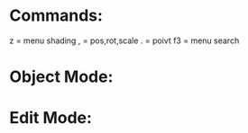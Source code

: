 


# Commands:
z = menu shading
, = pos,rot,scale
. = poivt
f3 = menu search

# Object Mode:


# Edit Mode:


# 


